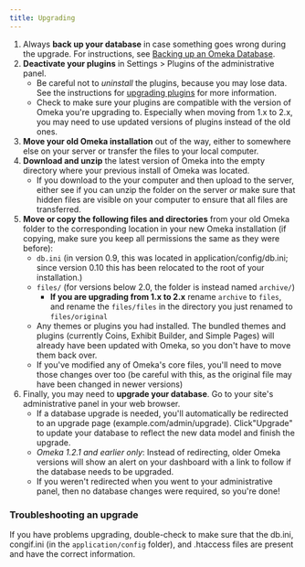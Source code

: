 ```yaml
---
title: Upgrading
---
```


1.  Always **back up your database** in case something goes wrong during the upgrade. For instructions, see [Backing up an Omeka    Database](/Backing_up_an_Omeka_Database.md).
2.  **Deactivate your plugins** in Settings &gt; Plugins of the     administrative panel.
    - Be careful not to *uninstall* the plugins, because you may lose data. See the instructions for [upgrading plugins](/Managing_Plugins_2.md#upgrading-plugins) for more information.
    - Check to make sure your plugins are compatible with the version of Omeka you're upgrading to. Especially when moving from 1.x to 2.x, you may need to use updated versions of plugins instead of the old ones.
3.  **Move your old Omeka installation** out of the way, either to somewhere else on your server or transfer the files to your local computer.
4.  **Download and unzip** the latest version of Omeka into the empty directory where your previous install of Omeka was located.
     - If you download to the your computer and then upload to the server, either see if you can unzip the folder on the server *or* make sure that hidden files are visible on your computer to ensure that all files are transferred.
5.  **Move or copy the following files and directories** from your old Omeka folder to the corresponding location in your new Omeka installation (if copying, make sure you keep all permissions the same as they were before):
    - `db.ini` (in version 0.9, this was located in application/config/db.ini; since version 0.10 this has been relocated to the root of your installation.)
    - `files/` (for versions below 2.0, the folder is instead named `archive/`)
      - **If you are upgrading from 1.x to 2.x** rename `archive` to `files`, and rename the `files/files` in the directory you just renamed to `files/original`
    - Any themes or plugins you had installed. The bundled themes and plugins (currently Coins, Exhibit Builder, and Simple Pages) will already have been updated with Omeka, so you don't have to move them back over. 
    - If you've modified any of Omeka's core files, you'll need to move those changes over too (be careful with this, as the original file may have been changed in newer versions)
6.  Finally, you may need to **upgrade your database**. Go to your site's administrative panel in your web browser.
    - If a database upgrade is needed, you'll automatically be redirected to an upgrade page (example.com/admin/upgrade). Click"Upgrade" to update your database to reflect the new data model and finish the upgrade. 
    - *Omeka 1.2.1 and earlier only*: Instead of redirecting, older Omeka versions will show an alert on your dashboard with a link to follow if the database needs to be upgraded.
    - If you weren't redirected when you went to your administrative panel, then no database changes were required, so you're done!

### Troubleshooting an upgrade
If you have problems upgrading, double-check to make sure that the db.ini, congif.ini (in the `application/config` folder), and .htaccess files are present and have the correct information. 